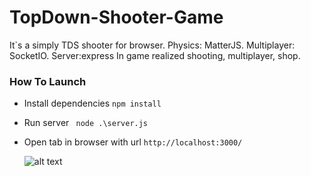 # TopDown-Shooter-Game
It`s a simply TDS shooter for browser. Physics: MatterJS. Multiplayer: SocketIO. Server:express
In game realized shooting, multiplayer, shop.
### How To Launch ###
- Install dependencies
    ``` npm install ```
- Run server
    ``` node .\server.js```
 - Open tab in browser with url
    ```http://localhost:3000/```
    
    
    ![alt text](https://i.imgur.com/MIwug4U.png)
